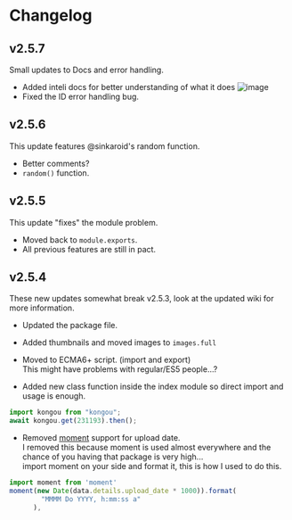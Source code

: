 # Changelog

## v2.5.7

Small updates to Docs and error handling.

- Added inteli docs for better understanding of what it does
  ![image](https://i.imgur.com/wELvt3e.png)
- Fixed the ID error handling bug.

## v2.5.6

This update features @sinkaroid's random function.

- Better comments?
- `random()` function.

## v2.5.5

This update "fixes" the module problem.

- Moved back to `module.exports`.
- All previous features are still in pact.

## v2.5.4

These new updates somewhat break v2.5.3, look at the updated wiki for more information.

- Updated the package file.

- Added thumbnails and moved images to `images.full`

- Moved to ECMA6+ script. (import and export)  
  This might have problems with regular/ES5 people...?

- Added new class function inside the index module so direct import and usage is enough.

```js
import kongou from "kongou";
await kongou.get(231193).then();
```

- Removed [moment](https://momentjs.com/) support for upload date.  
   I removed this because moment is used almost everywhere and the chance of you having that package is very high...  
  import moment on your side and format it, this is how I used to do this.

```js
import moment from 'moment'
moment(new Date(data.details.upload_date * 1000)).format(
        "MMMM Do YYYY, h:mm:ss a"
      ),
```

